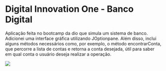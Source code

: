 # Digital Innovation One - Banco Digital
Aplicação feita no bootcamp da dio que simula um sistema de banco. Adicionei uma interface gráfica utilizando JOptionpane.
Além disso, inclui alguns métodos necessários como, por exemplo, o método encontrarConta, que percorre a lista de contas e retorna a conta desejada, útil para saber em qual conta o usuário deseja realizar a operação.

![](https://im5.ezgif.com/tmp/ezgif-5-4fb8b4aab7.gif)


